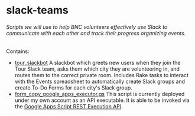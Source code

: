 # slack-teams

###### Scripts we will use to help BNC volunteers effectively use Slack to communicate with each other and track their progress organizing events.

Contains:
* [tour_slackbot](https://github.com/BrandNewCongress/slack-teams/blob/master/tour_slackbot) A slackbot which greets new users when they join the Tour Slack team, asks them which city they are volunteering in, and routes them to the correct private room. Includes Rake tasks to interact with the Events spreadsheet to automatically create Slack groups and create To-Do Forms for each city's Slack group.
* [form_copy_google_apps_executor.gs](https://github.com/BrandNewCongress/slack-teams/blob/master/google_apps_scripts/form_copy_google_apps_executor.gs) This script is currently deployed under my own account as an API executable. It is able to be invoked via the [Google Apps Script REST Execution API](https://developers.google.com/apps-script/guides/rest/).
